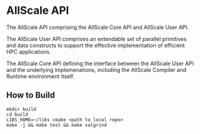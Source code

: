 # AllScale API
The AllScale API comprising the AllScale Core API and AllScale User API.

The AllScale User API comprises an extendable set of parallel primitives and data constructs to support the effective implementation of efficient HPC applications.

The AllScale Core API defining the interface between the AllScale User API and the underlying implemenations, including the AllScale Compiler and Runtime environment itself.

## How to Build

```
mkdir build
cd build
LIBS_HOME=~/libs cmake <path to local repo>
make -j && make test && make valgrind
```
